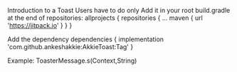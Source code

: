 Introduction to a Toast
Users have to do only
Add it in your root build.gradle at the end of repositories:
allprojects {
		repositories {
			...
			maven { url 'https://jitpack.io' }
		}
	}
  
  Add the dependency
  dependencies {
	        implementation 'com.github.ankeshakkie:AkkieToast:Tag'
	}
  
  Example: ToasterMessage.s(Context,String)
        
